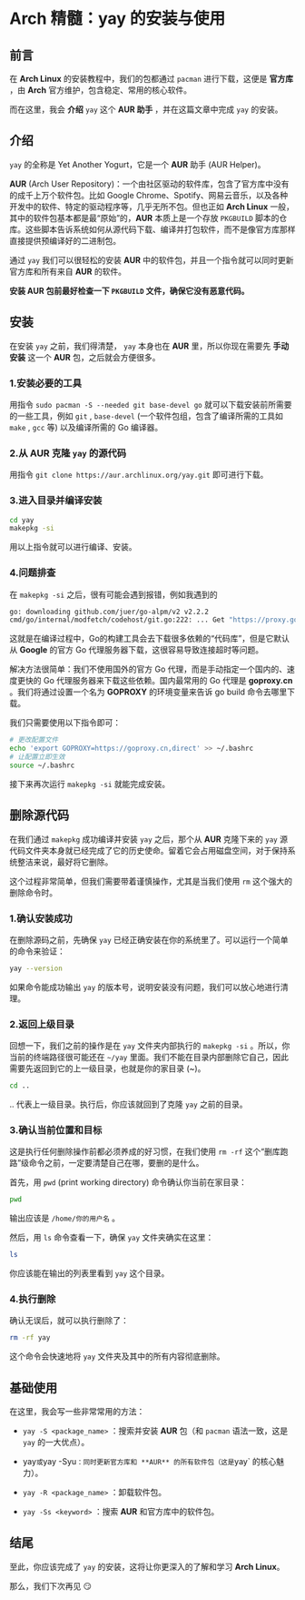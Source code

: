 # Arch 精髓：yay 的安装与使用

## 前言

在 **Arch Linux** 的安装教程中，我们的包都通过 `pacman` 进行下载，这便是 **官方库** ，由 **Arch** 官方维护，包含稳定、常用的核心软件。

而在这里，我会 **介绍** `yay` 这个 **AUR 助手** ，并在这篇文章中完成 `yay` 的安装。

## 介绍

`yay` 的全称是 Yet Another Yogurt，它是一个 **AUR** 助手 (AUR Helper)。

**AUR** (Arch User Repository)：一个由社区驱动的软件库，包含了官方库中没有的成千上万个软件包。比如 Google Chrome、Spotify、网易云音乐，以及各种开发中的软件、特定的驱动程序等，几乎无所不包。但也正如 **Arch Linux** 一般，其中的软件包基本都是最“原始”的，**AUR** 本质上是一个存放 `PKGBUILD` 脚本的仓库。这些脚本告诉系统如何从源代码下载、编译并打包软件，而不是像官方库那样直接提供预编译好的二进制包。

通过 `yay` 我们可以很轻松的安装 **AUR** 中的软件包，并且一个指令就可以同时更新官方库和所有来自 **AUR** 的软件。

**安装 AUR 包前最好检查一下 `PKGBUILD` 文件，确保它没有恶意代码。**

## 安装

在安装 `yay` 之前，我们得清楚， `yay` 本身也在 **AUR** 里，所以你现在需要先 **手动安装** 这一个 **AUR** 包，之后就会方便很多。

### 1.安装必要的工具

用指令 `sudo pacman -S --needed git base-devel go` 就可以下载安装前所需要的一些工具，例如 `git` , `base-devel` (一个软件包组，包含了编译所需的工具如 `make` , `gcc` 等) 以及编译所需的 Go 编译器。

### 2.从 AUR 克隆 `yay` 的源代码

用指令 `git clone https://aur.archlinux.org/yay.git` 即可进行下载。

### 3.进入目录并编译安装

```bash
cd yay
makepkg -si
```

用以上指令就可以进行编译、安装。

### 4.问题排查

在 `makepkg -si` 之后，很有可能会遇到报错，例如我遇到的

```bash
go: downloading github.com/juer/go-alpm/v2 v2.2.2
cmd/go/internal/modfetch/codehost/git.go:222: ... Get "https://proxy.golang.org/...": dial tcp 142.250.196.209:443: i/o timeout
```

这就是在编译过程中，Go的构建工具会去下载很多依赖的“代码库”，但是它默认从 **Google** 的官方 Go 代理服务器下载，这很容易导致连接超时等问题。

解决方法很简单：我们不使用国外的官方 Go 代理，而是手动指定一个国内的、速度更快的 Go 代理服务器来下载这些依赖。国内最常用的 Go 代理是 **goproxy.cn** 。我们将通过设置一个名为 **GOPROXY** 的环境变量来告诉 go build 命令去哪里下载。

我们只需要使用以下指令即可：

```bash
# 更改配置文件
echo 'export GOPROXY=https://goproxy.cn,direct' >> ~/.bashrc
# 让配置立即生效
source ~/.bashrc
```

接下来再次运行 `makepkg -si` 就能完成安装。

## 删除源代码

在我们通过 `makepkg` 成功编译并安装 `yay` 之后，那个从 **AUR** 克隆下来的 `yay` 源代码文件夹本身就已经完成了它的历史使命。留着它会占用磁盘空间，对于保持系统整洁来说，最好将它删除。

这个过程非常简单，但我们需要带着谨慎操作，尤其是当我们使用 `rm` 这个强大的删除命令时。

### 1.确认安装成功
在删除源码之前，先确保 `yay` 已经正确安装在你的系统里了。可以运行一个简单的命令来验证：

```bash
yay --version
```

如果命令能成功输出 `yay` 的版本号，说明安装没有问题，我们可以放心地进行清理。

### 2.返回上级目录
回想一下，我们之前的操作是在 `yay` 文件夹内部执行的 `makepkg -si` 。所以，你当前的终端路径很可能还在 `~/yay` 里面。我们不能在目录内部删除它自己，因此需要先返回到它的上一级目录，也就是你的家目录 (~)。

```bash
cd ..
```

.. 代表上一级目录。执行后，你应该就回到了克隆 `yay` 之前的目录。

### 3.确认当前位置和目标

这是执行任何删除操作前都必须养成的好习惯，在我们使用 `rm -rf` 这个“删库跑路”级命令之前，一定要清楚自己在哪，要删的是什么。

首先，用 `pwd` (print working directory) 命令确认你当前在家目录：

```bash
pwd
```

输出应该是 `/home/你的用户名` 。

然后，用 `ls` 命令查看一下，确保 `yay` 文件夹确实在这里：

```bash
ls
```

你应该能在输出的列表里看到 `yay` 这个目录。

### 4.执行删除

确认无误后，就可以执行删除了：

```bash
rm -rf yay
```

这个命令会快速地将 `yay` 文件夹及其中的所有内容彻底删除。

## 基础使用

在这里，我会写一些非常常用的方法：

+ `yay -S <package_name>` ：搜索并安装 **AUR** 包（和 `pacman` 语法一致，这是 `yay` 的一大优点）。

+ yay` 或 `yay -Syu` ：同时更新官方库和 **AUR** 的所有软件包（这是 `yay` 的核心魅力）。

+ `yay -R <package_name>` ：卸载软件包。

+ `yay -Ss <keyword>` ：搜索 **AUR** 和官方库中的软件包。


## 结尾

至此，你应该完成了 `yay` 的安装，这将让你更深入的了解和学习 **Arch Linux**。

那么，我们下次再见 😏